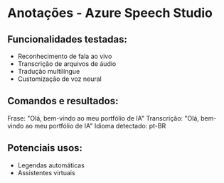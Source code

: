 # Anotações - Azure Speech Studio

## Funcionalidades testadas:
- Reconhecimento de fala ao vivo
- Transcrição de arquivos de áudio
- Tradução multilíngue
- Customização de voz neural

## Comandos e resultados:
Frase: "Olá, bem-vindo ao meu portfólio de IA"
Transcrição: "Olá, bem-vindo ao meu portfólio de IA"
Idioma detectado: pt-BR

## Potenciais usos:
- Legendas automáticas
- Assistentes virtuais
